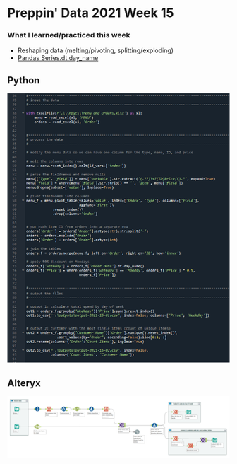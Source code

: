 # Preppin' Data 2021 Week 15

### What I learned/practiced this week
* Reshaping data (melting/pivoting, splitting/exploding)
* [Pandas Series.dt.day_name](https://pandas.pydata.org/pandas-docs/stable/reference/api/pandas.Series.dt.day_name.html)

## Python
<a href="preppin-data-2021-15.py">
<img src="img-python-code-2021-15.png?raw=true" alt="Python code">
</a>

## Alteryx
<a href="/preppin-data-2021-15.yxmd">
<img src="img-alteryx-2021-15.png?raw=true" alt="Alteryx workflow">
</a>
